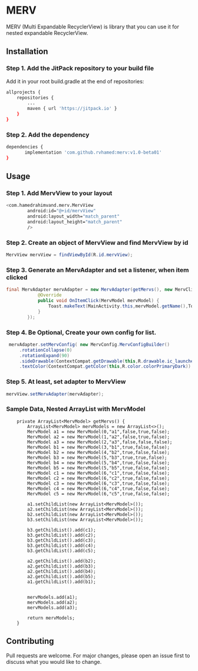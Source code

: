 # MERV

MERV (Multi Expandable RecyclerView) is library that you can use it for nested expandable RecyclerView.

## Installation
### Step 1. Add the JitPack repository to your build file
Add it in your root build.gradle at the end of repositories:

```bash
allprojects {
	repositories {
		...
		maven { url 'https://jitpack.io' }
	}
}
```
### Step 2. Add the dependency
```bash
dependencies {
       implementation 'com.github.rvhamed:merv:v1.0-beta01'
}
```
## Usage

### Step 1. Add MervView to your layout
```bash
<com.hamedrahimvand.merv.MervView
        android:id="@+id/mervView"
        android:layout_width="match_parent"
        android:layout_height="match_parent"
        />

```
### Step 2. Create an object of MervView and find MervView by id

```java
MervView mervView = findViewById(R.id.mervView);
```
### Step 3. Generate an MervAdapter and set a listener, when item clicked
```java
final MervAdapter mervAdapter = new MervAdapter(getMervs(), new MervClick.OnItemClickListener() {
            @Override
            public void OnItemClick(MervModel mervModel) {
                Toast.makeText(MainActivity.this,mervModel.getName(),Toast.LENGTH_SHORT).show();
            }
        });
```
### Step 4. Be Optional, Create your own config for list.
```java
 mervAdapter.setMervConfig( new MervConfig.MervConfigBuilder()
     .rotationCollapse(0)
     .rotationExpand(90) 
     .sideDrawable(ContextCompat.getDrawable(this,R.drawable.ic_launcher_foreground))                
     .textColor(ContextCompat.getColor(this,R.color.colorPrimaryDark)).build());
```
### Step 5. At least, set adapter to MervView

```java
mervView.setMervAdapter(mervAdapter);
```

### Sample Data, Nested ArrayList with MervModel

```
    private ArrayList<MervModel> getMervs() {
        ArrayList<MervModel> mervModels = new ArrayList<>();
        MervModel a1 = new MervModel(0,"a1",false,true,false);
        MervModel a2 = new MervModel(1,"a2",false,true,false);
        MervModel a3 = new MervModel(2,"a3",false,false,false);
        MervModel b1 = new MervModel(3,"b1",true,false,false);
        MervModel b2 = new MervModel(4,"b2",true,false,false);
        MervModel b3 = new MervModel(5,"b3",true,true,false);
        MervModel b4 = new MervModel(5,"b4",true,false,false);
        MervModel b5 = new MervModel(5,"b5",true,false,false);
        MervModel c1 = new MervModel(6,"c1",true,false,false);
        MervModel c2 = new MervModel(6,"c2",true,false,false);
        MervModel c3 = new MervModel(6,"c3",true,false,false);
        MervModel c4 = new MervModel(6,"c4",true,false,false);
        MervModel c5 = new MervModel(6,"c5",true,false,false);

        a1.setChildList(new ArrayList<MervModel>());
        a2.setChildList(new ArrayList<MervModel>());
        b2.setChildList(new ArrayList<MervModel>());
        b3.setChildList(new ArrayList<MervModel>());

        b3.getChildList().add(c1);
        b3.getChildList().add(c2);
        b3.getChildList().add(c3);
        b3.getChildList().add(c4);
        b3.getChildList().add(c5);

        a2.getChildList().add(b2);
        a2.getChildList().add(b3);
        a2.getChildList().add(b4);
        a2.getChildList().add(b5);
        a1.getChildList().add(b1);


        mervModels.add(a1);
        mervModels.add(a2);
        mervModels.add(a3);

        return mervModels;
    }
```
## Contributing
Pull requests are welcome. For major changes, please open an issue first to discuss what you would like to change.
